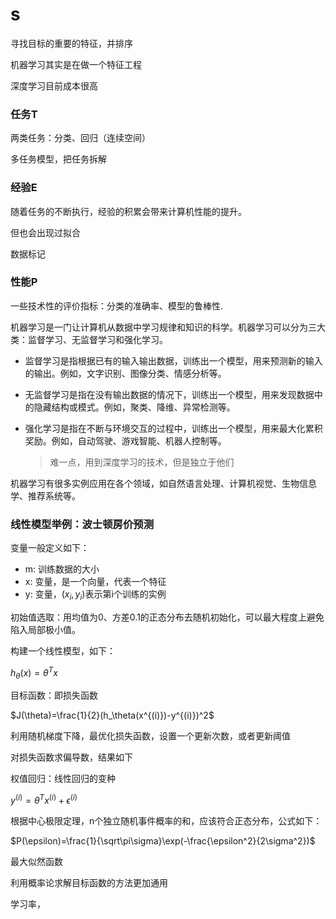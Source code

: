 # s



寻找目标的重要的特征，并排序

机器学习其实是在做一个特征工程

深度学习目前成本很高



### 任务T

两类任务：分类、回归（连续空间）

多任务模型，把任务拆解



### 经验E

随着任务的不断执行，经验的积累会带来计算机性能的提升。

但也会出现过拟合

数据标记



### 性能P

一些技术性的评价指标：分类的准确率、模型的鲁棒性.

机器学习是一门让计算机从数据中学习规律和知识的科学。机器学习可以分为三大类：监督学习、无监督学习和强化学习。

- 监督学习是指根据已有的输入输出数据，训练出一个模型，用来预测新的输入的输出。例如，文字识别、图像分类、情感分析等。

- 无监督学习是指在没有输出数据的情况下，训练出一个模型，用来发现数据中的隐藏结构或模式。例如，聚类、降维、异常检测等。

- 强化学习是指在不断与环境交互的过程中，训练出一个模型，用来最大化累积奖励。例如，自动驾驶、游戏智能、机器人控制等。

  > 难一点，用到深度学习的技术，但是独立于他们

机器学习有很多实例应用在各个领域，如自然语言处理、计算机视觉、生物信息学、推荐系统等。





### 线性模型举例：波士顿房价预测

变量一般定义如下：

- m: 训练数据的大小
- x: 变量，是一个向量，代表一个特征
- y: 变量，$(x_i, y_i)$表示第i个训练的实例



初始值选取：用均值为0、方差0.1的正态分布去随机初始化，可以最大程度上避免陷入局部极小值。

构建一个线性模型，如下：

$h_\theta(x)=\theta^Tx$

目标函数：即损失函数

$J(\theta)=\frac{1}{2}(h_\theta(x^{(i)})-y^{(i)})^2$

利用随机梯度下降，最优化损失函数，设置一个更新次数，或者更新阈值

对损失函数求偏导数，结果如下



权值回归：线性回归的变种

$y^{(i)}=\theta^Tx^{(i)}+\epsilon^{(i)}$

根据中心极限定理，n个独立随机事件概率的和，应该符合正态分布，公式如下：

$P(\epsilon)=\frac{1}{\sqrt\pi\sigma}\exp(-\frac{\epsilon^2}{2\sigma^2})$

最大似然函数



利用概率论求解目标函数的方法更加通用

学习率，



